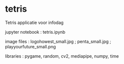 # tetris
Tetris applicatie voor infodag

jupyter notebook : tetris.ipynb

image files : logohowest_small.jpg ; penta_small.jpg ; playyourfuture_small.png

libraries : pygame, random, cv2, mediapipe, numpy, time
